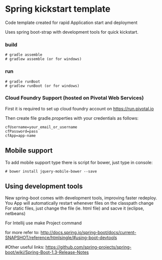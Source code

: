 # Spring kickstart template
Code template created for rapid Application start and deployment

Uses spring boot-strap with development tools for quick kickstart.

### build

```
# gradle assemble
# gradlew assemble (or for windows)
```

### run

```
# gradle runBoot
# gradlew runBoot (or for windows)

```

### Cloud Foundry Support (hosted on Pivotal Web Services)
First it is required to set up cloud foundry account on https://run.pivotal.io

Then create file gradle.properties with your credentials as follows:

```
cfUsername=your_email_or_username
cfPassword=pass
cfApp=app-name
```

## Mobile support
To add mobile support type there is script for bower, just type in console:

```
# bower install jquery-mobile-bower --save
```

## Using development tools
New spring-boot comes with development tools, improving faster redeploy.
You App will automatically restart whenever files on the classpath change
For static files, just change the file (ie. html file) and sacve it (eclipse, netbeans)

For Intellij use make Project command

for more refer to:
http://docs.spring.io/spring-boot/docs/current-SNAPSHOT/reference/htmlsingle/#using-boot-devtools

#Other useful links:
https://github.com/spring-projects/spring-boot/wiki/Spring-Boot-1.3-Release-Notes